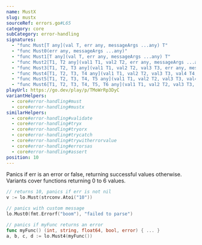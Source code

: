 ```yaml
---
name: MustX
slug: mustx
sourceRef: errors.go#L65
category: core
subCategory: error-handling
signatures:
  - "func Must[T any](val T, err any, messageArgs ...any) T"
  - "func Must0(err any, messageArgs ...any)"
  - "func Must1[T any](val T, err any, messageArgs ...any) T"
  - "func Must2[T1, T2 any](val1 T1, val2 T2, err any, messageArgs ...any) (T1, T2)"
  - "func Must3[T1, T2, T3 any](val1 T1, val2 T2, val3 T3, err any, messageArgs ...any) (T1, T2, T3)"
  - "func Must4[T1, T2, T3, T4 any](val1 T1, val2 T2, val3 T3, val4 T4, err any, messageArgs ...any) (T1, T2, T3, T4)"
  - "func Must5[T1, T2, T3, T4, T5 any](val1 T1, val2 T2, val3 T3, val4 T4, val5 T5, err any, messageArgs ...any) (T1, T2, T3, T4, T5)"
  - "func Must6[T1, T2, T3, T4, T5, T6 any](val1 T1, val2 T2, val3 T3, val4 T4, val5 T5, val6 T6, err any, messageArgs ...any) (T1, T2, T3, T4, T5, T6)"
playUrl: https://go.dev/play/p/TMoWrRp3DyC
variantHelpers:
  - core#error-handling#must
  - core#error-handling#mustx
similarHelpers:
  - core#error-handling#validate
  - core#error-handling#tryx
  - core#error-handling#tryorx
  - core#error-handling#trycatch
  - core#error-handling#trywitherrorvalue
  - core#error-handling#errorsas
  - core#error-handling#assert
position: 10
---
```


Panics if err is an error or false, returning successful values otherwise. Variants cover functions returning 0 to 6 values.


```go
// returns 10, panics if err is not nil
v := lo.Must(strconv.Atoi("10"))

// panics with custom message
lo.Must0(fmt.Errorf("boom"), "failed to parse")

// panics if myFunc returns an error
func myFunc() (int, string, float64, bool, error) { ... }
a, b, c, d := lo.Must4(myFunc())
```
